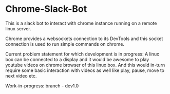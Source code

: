 # Chrome-Slack-Bot
This is a slack bot to interact with chrome instance running on a remote linux server.

Chrome provides a websockets connection to its DevTools and this socket connection is used to 
run simple commands on chrome.

Current problem statement for which development is in progress:
A linux box can be connected to a display and it would be awesome to play youtube videos on chrome browser of this linux box. And this would in-turn require some basic interaction with videos as well like play, pause, move to next video etc.


Work-in-progress: branch - dev1.0
